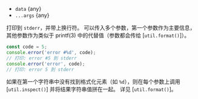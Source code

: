 <!-- YAML
added: v0.1.100
-->
* `data` {any}
* `...args` {any}

打印到 `stderr`，并带上换行符。
可以传入多个参数，第一个参数作为主要信息，其他参数作为类似于 printf(3) 中的代替值（参数都会传给 [`util.format()`]）。

```js
const code = 5;
console.error('error #%d', code);
// 打印: error #5 到 stderr
console.error('error', code);
// 打印: error 5 到 stderr
```

如果在第一个字符串中没有找到格式化元素（如 `%d`），则在每个参数上调用 [`util.inspect()`] 并将结果字符串值拼在一起。
详见 [`util.format()`]。

